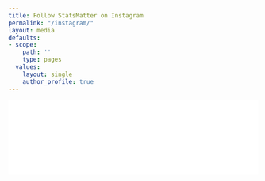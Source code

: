 ```yaml
---
title: Follow StatsMatter on Instagram
permalink: "/instagram/"
layout: media
defaults:
- scope:
    path: ''
    type: pages
  values:
    layout: single
    author_profile: true
---
```


<!-- LightWidget WIDGET --><script src="//lightwidget.com/widgets/lightwidget.js"></script><iframe src="//lightwidget.com/widgets/9e97b9e07d995761939dbc716eec1ea4.html" scrolling="no" allowtransparency="true" class="lightwidget-widget" style="width: 100%; border: 0; overflow: hidden;"></iframe>
